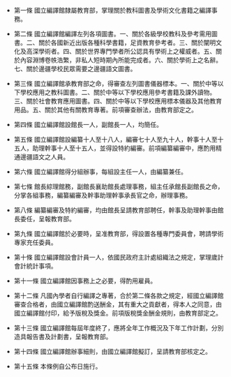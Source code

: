 * 第一條 國立編譯館隸屬教育部，掌理關於教科圖書及學術文化書籍之編譯事務。

* 第二條 國立編譯館編譯左列各項圖書。一、關於各級學校教科及參考需用圖書。二、關於各國新近出版各種科學書籍，足資教育參考者。三、關於闡明文化及高深學術者。四、關於世界專門學者所公認具有學術上之權威者。五、關於內容淵博卷帙浩繁，非私人短時期內所能完成者。六、關於學術上之名辭。七、關於邊疆學校民眾需要之邊疆語文圖書。

* 第三條 國立編譯館承教育部之命，得審查左列圖書儀器標本。一、關於中等以下學校應用之教科圖書。二、關於中等以下學校應用參考書籍及課外讀物。三、關於社會教育應用圖書。四、關於中等以下學校應用標本儀器及其他教育用品。五、關於其他有關教育專著。前項審查辦法，由教育部定之。

* 第四條 國立編譯館設館長一人，副館長一人，均簡任。

* 第五條 國立編譯館設編纂十人至十八人，編審七十人至九十人，幹事十人至十五人，助理幹事十人至十五人，並得設特約編審。前項編纂編審中，應酌用精通邊疆語文之人員。

* 第六條 國立編譯館得分組辦事，每組設主任一人，由編纂兼任。

* 第七條 館長綜理館務，副館長襄助館長處理事務，組主任承館長副館長之命，分掌各組事務，編纂編審及幹事助理幹事承長官之命，辦理事務。

* 第八條 編纂編審及特約編審，均由館長呈請教育部聘任，幹事及助理幹事由館長委任，呈報教育部。

* 第九條 國立編譯館於必要時，呈准教育部，得設置各種專門委員會，聘請學術專家充任委員。

* 第十條 國立編譯館設會計員一人，依國民政府主計處組織法之規定，掌理歲計會計統計事項。

* 第十一條 國立編譯館因事務上之必要，得酌用雇員。

* 第十二條 凡國內學者自行編譯之專著，合於第二條各款之規定，經國立編譯館審查合格者，由國立編譯館酌送酬金，其有重大之貢獻者，得本人之同意，由國立編譯館付印，給予版稅及獎金。前項版稅獎金酬金規則，由教育部定之。

* 第十三條 國立編譯館每屆年度終了，應將全年工作概況及下年工作計劃，分別造具報告書及計劃書，呈報教育部。

* 第十四條 國立編譯館辦事細則，由國立編譯館擬訂，呈請教育部核定之。

* 第十五條 本條例自公布日施行。

